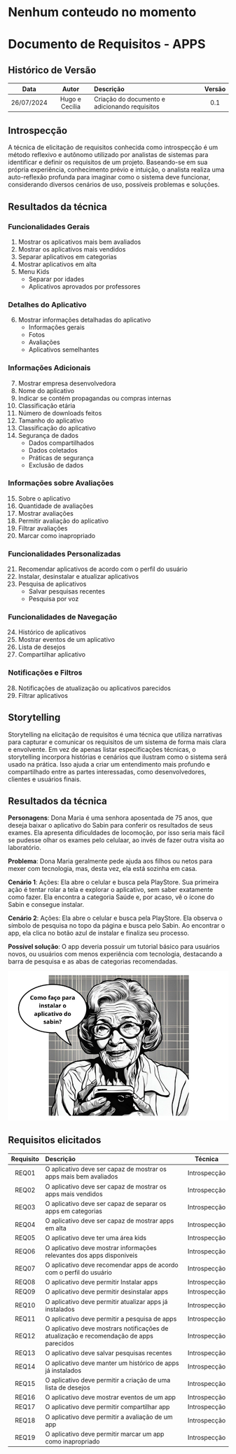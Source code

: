 # Nenhum conteudo no momento

# Documento de Requisitos - APPS

## Histórico de Versão 
| Data | Autor | Descrição | Versão |
| :--: | :--: | :-- | :--: |
| 26/07/2024 | Hugo e Cecília | Criação do documento e adicionando requisitos | 0.1 |

## Introspecção

A técnica de elicitação de requisitos conhecida como introspecção é um método reflexivo e autônomo utilizado por
analistas de sistemas para identificar e definir os requisitos de um projeto. Baseando-se em sua própria experiência,
conhecimento prévio e intuição, o analista realiza uma auto-reflexão profunda para imaginar como o sistema deve funcionar,
considerando diversos cenários de uso, possíveis problemas e soluções.

## Resultados da técnica

### Funcionalidades Gerais

1. Mostrar os aplicativos mais bem avaliados
2. Mostrar os aplicativos mais vendidos
3. Separar aplicativos em categorias
4. Mostrar aplicativos em alta
5. Menu Kids 
    - Separar por idades
    - Aplicativos aprovados por professores

### Detalhes do Aplicativo

6. Mostrar informações detalhadas do aplicativo
    - Informações gerais
    - Fotos
    - Avaliações
    - Aplicativos semelhantes

### Informações Adicionais

7. Mostrar empresa desenvolvedora
8. Nome do aplicativo
9. Indicar se contém propagandas ou compras internas
10. Classificação etária
11. Número de downloads feitos
12. Tamanho do aplicativo
13. Classificação do aplicativo
14. Segurança de dados
    - Dados compartilhados
    - Dados coletados
    - Práticas de segurança
    - Exclusão de dados

### Informações sobre Avaliações

15. Sobre o aplicativo
16. Quantidade de avaliações
17. Mostrar avaliações
18. Permitir avaliação do aplicativo
19. Filtrar avaliações
20. Marcar como inapropriado

### Funcionalidades Personalizadas

21. Recomendar aplicativos de acordo com o perfil do usuário
22. Instalar, desinstalar e atualizar aplicativos
23. Pesquisa de aplicativos
    - Salvar pesquisas recentes
    - Pesquisa por voz

### Funcionalidades de Navegação

24. Histórico de aplicativos
25. Mostrar eventos de um aplicativo
26. Lista de desejos
27. Compartilhar aplicativo

### Notificações e Filtros

28. Notificações de atualização ou aplicativos parecidos
29. Filtrar aplicativos






## Storytelling

Storytelling na elicitação de requisitos é uma técnica que utiliza narrativas para capturar e comunicar os requisitos de um sistema de forma mais clara e envolvente. Em vez de apenas listar especificações técnicas, o storytelling incorpora histórias e cenários que ilustram como o sistema será usado na prática. Isso ajuda a criar um entendimento mais profundo e compartilhado entre as partes interessadas, como desenvolvedores, clientes e usuários finais.

## Resultados da técnica

**Personagens**: Dona Maria é uma senhora aposentada de 75 anos, que deseja baixar o aplicativo do Sabin para conferir os resultados de seus exames. Ela apresenta dificuldades de locomoção, por isso seria mais fácil se pudesse olhar os exames pelo celulaar, ao invés de fazer outra visita ao laboratório.

**Problema**: Dona Maria geralmente pede ajuda aos filhos ou netos para mexer com tecnologia, mas, desta vez, ela está sozinha em casa.


**Cenário 1**:
Ações: Ela abre o celular e busca pela PlayStore. Sua primeira ação é tentar rolar a tela e explorar o aplicativo, sem saber exatamente como fazer. Ela encontra a categoria Saúde e, por acaso, vê o ícone do Sabin e consegue instalar.

**Cenário 2**:
Ações: Ela abre o celular e busca pela PlayStore. Ela observa o símbolo de pesquisa no topo da página e busca pelo Sabin. Ao encontrar o app, ela clica no botão azul de instalar e finaliza seu processo. 


**Possível solução**: O app deveria possuir um tutorial básico para usuários novos, ou usuários com menos experiência com tecnologia, destacando a barra de pesquisa e as abas de categorias recomendadas.

![Exemplo1](storytelling1.png)

## Requisitos elicitados


| Requisito | Descrição | Técnica |
| :--: | :-- | :--: |
| REQ01 | O aplicativo deve ser capaz de mostrar os apps mais bem avaliados | Introspecção |
| REQ02 | O aplicativo deve ser capaz de mostrar os apps mais vendidos | Introspecção |
| REQ03 | O aplicativo deve ser capaz de separar os apps em categorias | Introspecção |
| REQ04 | O aplicativo deve ser capaz de mostrar apps em alta | Introspecção |
| REQ05 | O aplicativo deve ter uma área kids | Introspecção |
| REQ06 | O aplicativo deve mostrar informações relevantes dos apps disponiveis| Introspecção |
| REQ07 | O aplicativo deve recomendar apps de acordo com o perfil do usuário | Introspecção |
| REQ08 | O aplicativo deve permitir Instalar apps | Introspecção |
| REQ09 | O aplicativo deve permitir desinstalar apps | Introspecção |
| REQ10 | O aplicativo deve permitir atualizar apps já instalados | Introspecção |
| REQ11 | O aplicativo deve permitir a pesquisa de apps | Introspecção |
| REQ12 | O aplicativo deve mostrars notificações de atualização e recomendação de apps parecidos | Introspecção |
| REQ13 | O aplicativo deve salvar pesquisas recentes | Introspecção |
| REQ14 | O aplicativo deve manter um histórico de apps já instalados | Introspecção |
| REQ15 | O aplicativo deve permitir a criação de uma lista de desejos | Introspecção |
| REQ16 | O aplicativo deve mostrar eventos de um app | Introspecção |
| REQ17 | O aplicativo deve permitir compartilhar app | Introspecção |
| REQ18 | O aplicativo deve permitir a avaliação de um app | Introspecção |
| REQ19 | O aplicativo deve permitir marcar um app como inapropriado | Introspecção |
